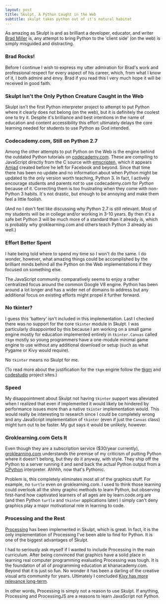 ```yaml
---
layout: post
title: Skulpt, A Python Caught in the Web
subtitle: skulpt takes python out of it's natural habitat
---
```


As amazing as Skulpt is and as brilliant a developer, educator, and writer
[Brad Miller](https://github.com/bnmnetp) is, any attempt to bring Python
to the 'client side' (on the web) is simply misguided and distracting.

### Brad Rocks!

Before I continue I wish to express my utter admiration for Brad's
work and professional respect for every aspect of his career, which,
from what I know of it, I both admire and envy. Brad if you read this
I very much hope it will be received in good faith.

### Skulpt Isn't the Only Python Creature Caught in the Web

Skulpt isn't the first Python interpreter project to attempt to put Python
where it clearly does not belong (on the web), but it is definitely the
coolest one to try it. Despite it's brilliance and best intentions in
the name of education and content accessibility this effort ultimately
delays the core learning needed for students to use Python as God intended.

### Codecademy.com, Still on Python 2.7

Among the other attempts to put Python on the Web
is the engine behind the outdated Python tutorials on
[codecademy.com](http://www.codecademy.com/tracks/python). These
are compiling to JavaScript directly from the C source with
[emscripten](http://kripken.github.io/emscripten-site/), which it appears
[Amjad](https://twitter.com/amasad) created before he left for Facebook
and beyond. Since that time there has been no update and no information
about when Python might be updated to the only version worth teaching,
Python 3. In fact, I actively encourage students and parents *not* to
use codecademy.com for *Python* because of it. Correcting them is too
frustrating when they come with non-Python 3 habits. It's not drastic,
but enough to be annoying and make them feel a little foolish.

(And no I don't feel like discussing why Python 2.7 is still
relevant. Most of my students will be in college and/or working
in 3-10 years. By then it's a safe bet Python 3 will be much more of a
standard than it already is, which is probably why groklearning.com and
others teach Python 3 already as well.)

### Effort Better Spent

I hate being told where to spend my time so I won't do the same. I
do wonder, however, what amazing things could be accomplished by the brilliant 
minds behind all the Python on the Web implementations if they focused on
something else. 

The JavaScript community comparatively seems to enjoy a rather centralized
focus around the common Google V8 engine. Python has been around a lot
longer and has a wider net of domains to address but any additional
focus on existing efforts might propel it further forward.

### No tkinter?

I guess this 'battery' isn't included in this implementation. Last I
checked there was no support for the core `tkinter` module in Skulpt.
I was particularly disappointed by this because I am working on a small
game engine mostly for education implemented entirely in `tkinter.Canvas`
called `tkgm` mostly so young programmers have a one-module minimal
game engine to use without any additional download or setup (such as
what Pygame or Kivy would require).

No `tkinter` means no Skulpt for me.

(To read more about the justification for the `tkgm` engine
follow the [tkgm](http://github.com/skilstak/tkgm) and
[codestudio](http://github.com/skilstak/codestudio) project sites.)

### Speed

My disappointment about Skulpt not having `tkinter` support was alleviated
when I realized that even if implemented it would likely be hindered by
performance issues more than a native `tkinter` implementation would. This
would really be interesting to research since I could be completely wrong
and any JavaScript implementation of `tkinter` (even if just the `Canvas`
class) might turn out to be faster. My gut says it would be unlikely,
however.

### Groklearning.com Gets It

Even though they are a subscription service ($30/year currently),
[groklearning.com](http://groklearning.com) understands the
premise of my criticism of putting Python where it doesn't belong,
but they do it anyway, with style. They ship off the Python to a
server running it and send back the actual Python output from a
[CPython](http://en.wikipedia.org/wiki/CPython) interpreter. Ahhhh,
now that's Pythonic.

Problem is, this completely eliminates most all of the graphics stuff. For
example, no `turtle` even on groklearning.com. I used to think those
learning could overlook all the shiny graphic methods to learn Python, but
observing first-hand how captivated learners of all ages are by
learn.code.org are (and then Python `turtle` and `tkinter` applications
later) I simply can't deny graphics play a major motivational role in
learning to code.

### Processing and the Rest

[Processing](http://processing.org) has been implemented in Skulpt, which is
great. In fact, it is the only implementation of Processing I've been able
to find for Python. It is one of the biggest advantages of Skulpt.

I had to seriously ask myself if I wanted to include Processing in the
main curriculum. After being convinced that graphics have a solid place in
learning real computer programming evaluating Processing was tough.  It is
the foundation of all of programming education at khanacademy.com. Beyond
that it is just so fun. No wonder it has been a darling of the creative
visual arts community for years. Ultimately I concluded [Kivy has more
relevance long-term](http://robs.io/kivy-or-processing).

In other words, Processing is simply not a reason to use Skulpt. If
anything, Processing and ProcessingJS are a reasons to learn JavaScript
not Python.
